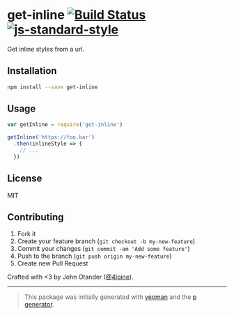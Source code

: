 # get-inline [![Build Status](https://secure.travis-ci.org/cssstats/get-inline.svg?branch=master)](https://travis-ci.org/cssstats/get-inline) [![js-standard-style](https://img.shields.io/badge/code%20style-standard-brightgreen.svg?style=flat)](https://github.com/feross/standard)

Get inline styles from a url.

## Installation

```bash
npm install --save get-inline
```

## Usage

```javascript
var getInline = require('get-inline')

getInline('https://foo.bar')
  .then(inlineStyle => {
    // ...
  })
```

## License

MIT

## Contributing

1. Fork it
2. Create your feature branch (`git checkout -b my-new-feature`)
3. Commit your changes (`git commit -am 'Add some feature'`)
4. Push to the branch (`git push origin my-new-feature`)
5. Create new Pull Request

Crafted with <3 by John Otander ([@4lpine](https://twitter.com/4lpine)).

***

> This package was initially generated with [yeoman](http://yeoman.io) and the [p generator](https://github.com/johnotander/generator-p.git).
